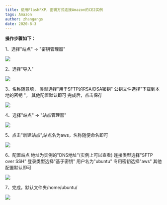 ```yaml
---
title: 使用FlashFXP，密钥方式连接Amazon的CE2实例
tags: Amazon
author: zhangangs
date: 2020-8-3
---
```

**操作步骤如下：**

1、选择"站点" -> "密钥管理器"

![](http://ys-j.ys168.com/615879141/kOictxl443N15656TOK6/2020-8-3-1.png)

2、选择"导入" 

![](http://ys-j.ys168.com/615879141/kOictxl443N15656TOK5/2020-8-3-2.png)

3、名称随意填，
类型选择"用于SFTP的RSA/DSA密钥"
公钥文件选择"下载到本地的密钥 "，
其他配置默认即可
完成后，点击保存

![](http://ys-j.ys168.com/615879141/kOictxl443N15656TOJW/2020-8-3-3.png)

4、选择"站点" -> "站点管理器"

![](http://ys-j.ys168.com/615879141/kOictxl443N15656TOJN/2020-8-3-4.png)

5、点击"新建站点",站点名为aws，名称随便命名即可

![](http://ys-j.ys168.com/615879122/h635J2953H4NMHjNkfou/2020-8-3-7.png)

6、配置站点
地址为实例的"DNS地址"(实例上可以查看)
连接类型选择"SFTP over SSH"
登录类型选择"基于密钥"
用户名为"ubuntu"
专用密钥选择"aws"
其他配置默认即可

![](http://ys-j.ys168.com/615879141/kOictxl443N15656TOJM/2020-8-3-5.png)

7、完成，默认文件夹/home/ubuntu/

![](http://ys-j.ys168.com/615879141/kOictxl443N15656TOJL/2020-8-3-6.png)